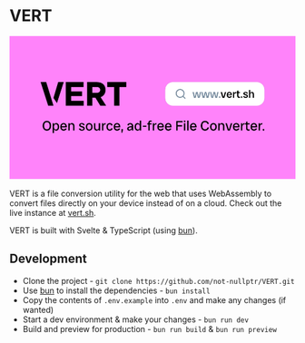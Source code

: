 # VERT

![Image of VERT on an old computer monitor](/src/lib/assets/VERT_Feature.webp)

VERT is a file conversion utility for the web that uses WebAssembly to convert files directly on your device instead of on a cloud. Check out the live instance at [vert.sh](https://vert.sh).

VERT is built with Svelte & TypeScript (using [bun](https://bun.sh)).

## Development

-   Clone the project - `git clone https://github.com/not-nullptr/VERT.git`
-   Use [bun](https://bun.sh) to install the dependencies - `bun install`
-   Copy the contents of `.env.example` into `.env` and make any changes (if wanted)
-   Start a dev environment & make your changes - `bun run dev`
-   Build and preview for production - `bun run build` & `bun run preview`
